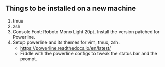 ## Things to be installed on a new machine
1. tmux
2. zsh
3. Console Font: Roboto Mono Light 20pt. Install the version patched for Powerline.
4. Setup powerline and its themes for vim, tmux, zsh.
    - https://powerline.readthedocs.io/en/latest/
    - Fiddle with the powerline configs to tweak the status bar and the prompt.
